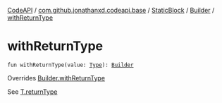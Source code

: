 [CodeAPI](../../../index.md) / [com.github.jonathanxd.codeapi.base](../../index.md) / [StaticBlock](../index.md) / [Builder](index.md) / [withReturnType](.)

# withReturnType

`fun withReturnType(value: `[`Type`](http://docs.oracle.com/javase/6/docs/api/java/lang/reflect/Type.html)`): `[`Builder`](index.md)

Overrides [Builder.withReturnType](../../-return-type-holder/-builder/with-return-type.md)

See [T.returnType](#)

